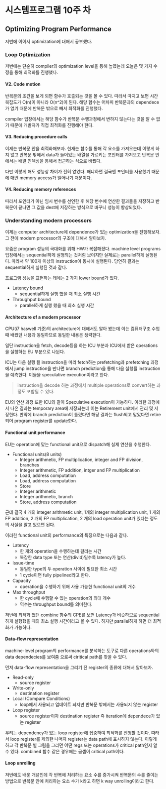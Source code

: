 # 시스템프로그램 10주 차

## Optimizing Program Performance

저번에 이어서 optimization에 대해서 공부했다.

### Loop Optimization

저번에는 단순히 compiler의 optimization level을 통해 높였는데 오늘은 몇 가지 수정을 통해 최적화를 진행했다.

#### V2. Code motion

반복문의 조건을 보게 되면 함수가 호출되는 것을 볼 수 있다. 따라서 따지고 보면 시간복잡도가 O(n)이 아니라 O(n^2)이 된다. 해당 함수는 어차피 반복문과의 dependece가 없기 때문에 반복문 밖으로 빼서 최적화를 진행했다.

compiler 입장에서는 해당 함수가 반복문 수행과정에서 변하지 않는다는 것을 알 수 없기 때문에 개발자가 직접 최적화를 진행해야 한다.

#### V3. Reducing procedure calls

이제는 반복문 안을 최적화해보자. 현재는 함수를 통해 각 요소를 가져오는데 이렇게 하지 않고 반복문 밖에서 data가 들어있는 배열을 가르키는 포인터를 가져오고 반복문 안에서는 배열 인덱싱을 통해서 접근하는 식으로 바꿨다.

다만 이렇게 해도 성능상 차이가 전혀 없었다. 왜냐하면 결국엔 포인터를 사용했기 때문에 매번 memory access가 일어나기 때문이다.

#### V4. Reducing memory references

따라서 포인터가 아닌 임시 변수를 선언한 후 해당 변수에 연산한 결과들을 저장하고 반복문이 끝나면 그 값을 dest에 저장하는 방식으로 바꾸니 성능이 향상되었다.

### Understanding modern processors

이제는 computer architecture에 dependence가 있는 optimization을 진행해보자. 그 전에 modern processor의 구조에 대해서 알아보자.

요즘은 program 성능의 극대화를 위해 HW가 복잡해졌다. machine level programs 입장에서는 sequential하게 실행되는 것처럼 보이지만 실제로는 parallel하게 실행된다. 따라서 약 100개 이상의 instruction이 동시에 실행된다. 당연히 결과는 sequential하게 실행된 것과 같다.

프로그램 성능을 표현하는 데에는 2 가지 lower bound가 있다.

- Latency bound
  - sequential하게 실행 했을 때 최소 실행 시간
- Throughput bound
  - parallel하게 실행 했을 때 최소 실행 시간

#### Architecture of a modern processor

CPU(i7 haswell 기준)의 architecture에 대해서도 알아 봤는데 이는 컴퓨터구조 수업 때 배웠던 내용과 동일하므로 동일한 내용은 생략한다.

일단 instruction을 fetch, decode등을 하는 ICU 부분과 ICU에서 받은 operations을 실행하는 EU 부분으로 나뉜다.

ICU는 다음 실행 될 instruction을 미리 fetch하는 prefetching과 prefetching 과정에서 jump instruction을 만나면 branch prediction을 통해 다음 실행될 instruction을 예측한다. 이들을 speculative execution이라고 한다.

> instruction을 decode 하는 과정에서 multiple operations로 convert하는 과정도 포함될 수 있다.

EU의 연산 과정 또한 ICU와 같이 Speculative execution이 가능하다. 이러한 과정에서 나온 결과는 temporary area에 저장되는데 이는 Retirement unit에서 관리 및 저장한다. 만약에 branch prediction이 틀렸다면 해당 결과는 flush되고 맞았다면 retire 되어 program register를 update한다.

#### Functional unit performance

EU는 operation에 맞는 functional unit으로 dispatch해 실제 연산을 수행한다.

- Functional units(8 units)
  - Integer arithmetic, FP multiplication, integer and FP division, branches
  - Integer arithmetic, FP addition, intger and FP multiplication
  - Load, address computation
  - Load, address computation
  - Store
  - Integer arithmetic
  - Integer arithmetic, branch
  - Store, address computation

근데 결국 4 개의 integer arithmetic unit, 1개의 integer multiplication unit, 1 개의 FP addition, 2 개의 FP multiplication, 2 개의 load operation unit가 있다는 정도의 사실을 알고 있으면 된다.

이러한 functional unit의 performance의 특징으로는 다음과 같다.

- Latency
  - 한 개의 operation을 수행하는데 걸리는 시간
  - 복잡한 data type 또는 연산(divid)일수록 latency가 높다.
- Issue-time
  - 동일한 type의 두 operation 사이에 필요한 최소 시간
  - 1 cycle이면 fully pipelined라고 한다.
- Capacity
  - operation을 수행하기 위해 사용 가능한 functional unit의 개수
- Max throughput
  - 한 cycle에 수행할 수 있는 operation의 최대 개수
  - 역수는 throughput bound를 의미한다.

저번에 최적화 했던 combine 함수의 CPE를 보면 Latency과 비슷하므로 sequential하게 실행했을 때의 최소 실행 시간이라고 볼 수 있다. 하지만 parallel하게 하면 더 최적화가 가능하다.

#### Data-flow representation

machine-level program의 performance를 분석하는 도구로 다른 operations와의 data dependecies를 보여줌 으로써 ciritical path를 찾을 수 있다.

먼저 data-flow representation을 그리기 전 register의 종류에 대해서 알아보자.

- Read-only
  - source register
- Write-only
  - destination register
- Local (Compare Conditions)
  - loop에서 사용되고 업데이트 되지만 반복문 밖에서는 사용되지 않는 register
- Loop register
  - source register이자 destination register 즉 iteration에 dependece가 있는 register

우리는 dependency가 있는 loop register에 집중하여 최적화를 진행할 것이다. 따라서 loop register를 제외한 나머지 register는 data path에 표시하지 않는다. 이렇게 하고 각 반복문 별 그림을 그리면 어떤 regs 또는 operations가 critical path인지 알 수 있다. combine4 함수 같은 경우에는 곱셈이 critical path이다.

#### Loop unrolling

저번에도 배운 개념인데 각 반복에 처리하는 요소 수를 증가시켜 반복문의 수를 줄이는 방법으로 반복문 안에 처리하는 요소 수가 k라고 하면 k way unrolling이라고 한다.
